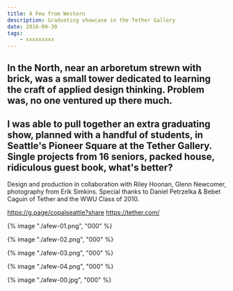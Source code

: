 ```yaml
---
title: A Few from Western
description: Graduating showcase in the Tether Gallery
date: 2018-09-30
tags: 
    - xxxxxxxxx
---
```


In the North, near an arboretum strewn with brick, was a small tower dedicated to learning the craft of applied design thinking. Problem was, no one ventured up there much.
-
I was able to pull together an extra graduating show, planned with a handful of students, in Seattle's Pioneer Square at the Tether Gallery. Single projects from 16 seniors, packed house, ridiculous guest book, what's better?
-
Design and production in collaboration with Riley Hoonan, Glenn Newcomer, photography from Erik Simkins. Special thanks to Daniel Petrzelka & Bebet Caguin of Tether and the WWU Class of 2010.

https://g.page/copalseattle?share
https://tether.com/


<div class="two-column">

{% image "./afew-01.png", "000" %} 

{% image "./afew-02.png", "000" %} 

{% image "./afew-03.png", "000" %} 

{% image "./afew-04.png", "000" %} 

</div>

{% image "./afew-00.jpg", "000" %} 